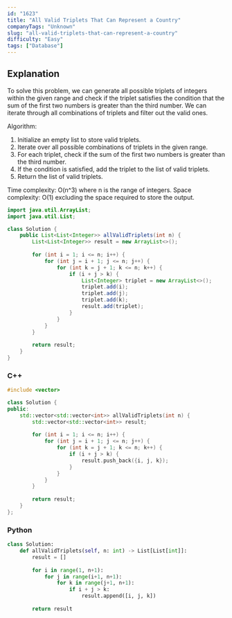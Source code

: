 ```yaml
---
id: "1623"
title: "All Valid Triplets That Can Represent a Country"
companyTags: "Unknown"
slug: "all-valid-triplets-that-can-represent-a-country"
difficulty: "Easy"
tags: ["Database"]
---
```


## Explanation

To solve this problem, we can generate all possible triplets of integers within the given range and check if the triplet satisfies the condition that the sum of the first two numbers is greater than the third number. We can iterate through all combinations of triplets and filter out the valid ones.

Algorithm:
1. Initialize an empty list to store valid triplets.
2. Iterate over all possible combinations of triplets in the given range.
3. For each triplet, check if the sum of the first two numbers is greater than the third number.
4. If the condition is satisfied, add the triplet to the list of valid triplets.
5. Return the list of valid triplets.

Time complexity: O(n^3) where n is the range of integers.
Space complexity: O(1) excluding the space required to store the output.
```java
import java.util.ArrayList;
import java.util.List;

class Solution {
    public List<List<Integer>> allValidTriplets(int n) {
        List<List<Integer>> result = new ArrayList<>();
        
        for (int i = 1; i <= n; i++) {
            for (int j = i + 1; j <= n; j++) {
                for (int k = j + 1; k <= n; k++) {
                    if (i + j > k) {
                        List<Integer> triplet = new ArrayList<>();
                        triplet.add(i);
                        triplet.add(j);
                        triplet.add(k);
                        result.add(triplet);
                    }
                }
            }
        }
        
        return result;
    }
}
```

### C++
```cpp
#include <vector>

class Solution {
public:
    std::vector<std::vector<int>> allValidTriplets(int n) {
        std::vector<std::vector<int>> result;
        
        for (int i = 1; i <= n; i++) {
            for (int j = i + 1; j <= n; j++) {
                for (int k = j + 1; k <= n; k++) {
                    if (i + j > k) {
                        result.push_back({i, j, k});
                    }
                }
            }
        }
        
        return result;
    }
};
```

### Python
```python
class Solution:
    def allValidTriplets(self, n: int) -> List[List[int]]:
        result = []
        
        for i in range(1, n+1):
            for j in range(i+1, n+1):
                for k in range(j+1, n+1):
                    if i + j > k:
                        result.append([i, j, k])
        
        return result
```